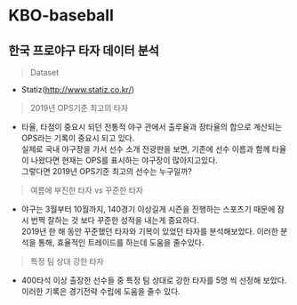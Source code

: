 # KBO-baseball

## 한국 프로야구 타자 데이터 분석

> Dataset

- Statiz(http://www.statiz.co.kr/)

> 2019년 OPS기준 최고의 타자

- 타율, 타점이 중요시 되던 전통적 야구 관에서 출루율과 장타율의 합으로 계산되는 OPS라는 기록이 중요시 되고 있다. </br>
실제로 국내 야구장을 가서 선수 소개 전광판을 보면, 기존에 선수 이름과 함께 타율이 나왔다면 현재는 OPS를 표시하는 야구장이 많아지고있다.</br>
그렇다면 2019년 OPS기준 최고의 선수는 누구일까?

> 여름에 부진한 타자 vs 꾸준한 타자

- 야구는 3월부터 10월까지, 140경기 이상길게 시즌을 진행하는 스포츠기 때문에 잠시 번쩍 잘하는 것 보다 꾸준한 성적을 내는게 중요하다.</br>
2019년 한 해 동안 꾸준했던 타자와 기복이 있었던 타자를 분석해보았다. 이러한 분석을 통해, 효율적인 트레이드를 하는데 도움을 줄수있다.

> 특정 팀 상대 강한 타자 

- 400타석 이상 출장한 선수들 중 특정 팀 상대로 강한 타자를 5명 씩 선정해 보았다. 이러한 기록은 경기전략 수립에 도움을 줄수 있다.
